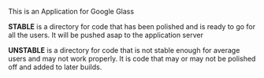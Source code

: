 This is an Application for Google Glass

__STABLE__ is a directory for code that has been polished and is ready to go for all the users. It will be pushed asap to the application server

__UNSTABLE__ is a directory for code that is not stable enough for average users and may not work properly. It is code that may or may not be polished off and added to later builds.
